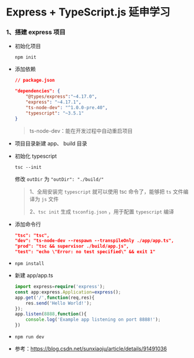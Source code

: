 # Express + TypeScript.js 延申学习

### 1、搭建 express 项目

- 初始化项目

  `npm init`

- 添加依赖

  ```json
  // package.json
  
  "dependencies": {
      "@types/express":"~4.17.0",
      "express": "~4.17.1",
      "ts-node-dev": "^1.0.0-pre.40",
      "typescript": "~3.5.1"
  }
  ```

  > ts-node-dev：能在开发过程中自动重启项目

- 项目目录新建 app、 build 目录

- 初始化 typescript

  `tsc --init`

  修改 `outDir`  为 `"outDir": "./build/"`

  > 1、全局安装完 `typescript` 就可以使用 tsc 命令了，能够把 `ts` 文件编译为 `js` 文件
  >
  > 2、`tsc init` 生成 `tsconfig.json`  ，用于配置 `typescript` 编译

- 添加命令行

  ```json
  "tsc": "tsc",
  "dev": "ts-node-dev --respawn --transpileOnly ./app/app.ts",
  "prod": "tsc && supervisor ./build/app.js",
  "test": "echo \"Error: no test specified\" && exit 1"
  ```

- `npm install`

- 新建 app/app.ts

  ```typescript
  import express=require('express');
  const app:express.Application=express();
  app.get('/',function(req,res){
      res.send('Hello World!');
  });
  app.listen(8888,function(){
      console.log('Example app listening on port 8888!');
  })
  ```

- `npm run dev`

- 参考：https://blog.csdn.net/sunxiaoju/article/details/91491036